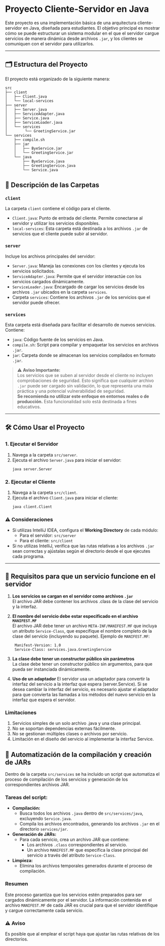 # Proyecto Cliente-Servidor en Java

Este proyecto es una implementación básica de una arquitectura cliente-servidor en Java, diseñada para estudiantes. El objetivo principal es mostrar cómo se puede estructurar un sistema modular en el que el servidor cargue servicios de manera dinámica desde archivos `.jar`, y los clientes se comuniquen con el servidor para utilizarlos.

---

## 🗂️ Estructura del Proyecto

El proyecto está organizado de la siguiente manera:
```
src
├── client
│   ├── Client.java
│   └── local-services
├── server
│   ├── Server.java
│   ├── ServiceAdapter.java
│   ├── Service.java
│   ├── ServiceLoader.java
│   └── services
│        └── GreetingService.jar
└── services
    ├── compile.sh
    ├── jar
    │   ├── ByeService.jar
    │   └── GreetingService.jar
    └── java
        ├── ByeService.java
        ├── GreetingService.java
        └── Service.java
```

## 📘 Descripción de las Carpetas

### `client`
La carpeta `client` contiene el código para el cliente.
- `Client.java`: Punto de entrada del cliente. Permite conectarse al servidor y utilizar los servicios disponibles.
- `local-services`: Esta carpeta está destinada a los archivos `.jar` de servicios que el cliente puede subir al servidor. 

### `server`
Incluye los archivos principales del servidor:
- `Server.java`: Maneja las conexiones con los clientes y ejecuta los servicios solicitados.
- `ServiceAdapter.java`: Permite que el servidor interactúe con los servicios cargados dinámicamente.
- `ServiceLoader.java`: Encargado de cargar los servicios desde los archivos `.jar` ubicados en la carpeta `services`.
- Carpeta `services`: Contiene los archivos `.jar` de los servicios que el servidor puede ofrecer.

### `services`
Esta carpeta está diseñada para facilitar el desarrollo de nuevos servicios. Contiene:
- `java`: Código fuente de los servicios en Java.
- `compile.sh`: Script para compilar y empaquetar los servicios en archivos `.jar`.
- `jar`: Carpeta donde se almacenan los servicios compilados en formato `.jar`.

> ⚠️ **Aviso Importante:**  
> Los servicios que se suben al servidor desde el cliente no incluyen comprobaciones de seguridad. Esto significa que cualquier archivo `.jar` puede ser cargado sin validación, lo que representa una mala práctica y una potencial vulnerabilidad de seguridad.  
> **Se recomienda no utilizar este enfoque en entornos reales o de producción.** Esta funcionalidad solo está destinada a fines educativos.


---

## 🛠️ Cómo Usar el Proyecto


### 1. Ejecutar el Servidor
1. Navega a la carpeta `src/server`.
2. Ejecuta el archivo `Server.java` para iniciar el servidor:
   ```bash
   java server.Server
   ```

### 2. Ejecutar el Cliente
1. Navega a la carpeta `src/client`.
2. Ejecuta el archivo `Client.java` para iniciar el cliente:
   ```bash
   java client.Client
   ```

### ⚠️ Consideraciones

- Si utilizas IntelliJ IDEA, configura el **Working Directory** de cada módulo:
    - Para el servidor: `src/server`
    - Para el cliente: `src/client`
- Si no utilizas IntelliJ, verifica que las rutas relativas a los archivos `.jar` sean correctas y ajústalas según el directorio desde el que ejecutes cada programa.


---

## 🚧 Requisitos para que un servicio funcione en el servidor

1. **Los servicios se cargan en el servidor como archivos `.jar`**  
   El archivo JAR debe contener los archivos .class de la clase del servicio y la interfaz.

2. **El nombre del servicio debe estar especificado en el archivo `MANIFEST.MF`**  
   El archivo JAR debe tener un archivo `META-INF/MANIFEST.MF` que incluya un atributo `Service-Class`, 
   que especifique el nombre completo de la clase del servicio (incluyendo su paquete).
   Ejemplo de `MANIFEST.MF`:
   ```
    Manifest-Version: 1.0
    Service-Class: services.java.GreetingService
   ```

3. **La clase debe tener un constructor público sin parámetros**  
   La clase debe tener un constructor público sin argumentos, para que pueda ser instanciada dinámicamente.

4. **Uso de un adaptador**
   El servidor usa un adaptador para convertir la interfaz del servicio a la interfaz que espera (server.Service).
   Si se desea cambiar la interfaz del servicio, es necesario ajustar el adaptador para que convierta las llamadas 
   a los métodos del nuevo servicio en la interfaz que espera el servidor.


### Limitaciones

1. Servicios simples de un solo archivo .java y una clase principal.
2. No se soportan dependencias externas fácilmente.
3. No se gestionan múltiples clases o archivos por servicio.
4. Limitación en el diseño del servicio al implementar la interfaz Service.

## 🔄 Automatización de la compilación y creación de JARs

Dentro de la carpeta `src/services` se ha incluido un script que automatiza el proceso de compilación de los servicios y generación de los correspondientes archivos JAR.

### Tareas del script:

* **Compilación:**
   * Busca todos los archivos `.java` dentro de `src/services/java`, excluyendo `Service.java`.
   * Compila los archivos encontrados, generando los archivos `.jar` en el directorio `services/jar`.
* **Generación de JARs:**
   * Para cada servicio, crea un archivo JAR que contiene:
      * Los archivos `.class` correspondientes al servicio.
      * Un archivo `MANIFEST.MF` que especifica la clase principal del servicio a través del atributo `Service-Class`.
* **Limpieza:**
   * Elimina los archivos temporales generados durante el proceso de compilación.

### Resumen

Este proceso garantiza que los servicios estén preparados para ser cargados dinámicamente por el servidor. 
La información contenida en el archivo `MANIFEST.MF` de cada JAR es crucial para que el servidor identifique y cargue correctamente cada servicio.

### ⚠️ Aviso

Es posible que al emplear el script haya que ajustar las rutas relativas de los directorios.